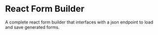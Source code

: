 
# React Form Builder
A complete react form builder that interfaces with a json endpoint to load and save generated forms.
  
